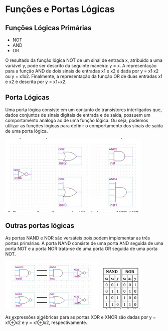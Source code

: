 # Funções e Portas Lógicas

## Funções Lógicas Primárias

- NOT
- AND
- OR

O resultado da função lógica NOT de um sinal de entrada x, atribuído a uma variável y, pode ser
descrito da seguinte maneira: y = x. A representação para a função AND de dois sinais de entradas x1 e x2
é dada por y = x1·x2 ou y = x1x2. Finalmente, a representação da função OR de duas entradas x1 e x2 é
descrita por y = x1+x2.

## Porta Lógicas

Uma porta lógica consiste em um conjunto de transistores interligados que, dados conjuntos de
sinais digitais de entrada e de saída, possuem um comportaménto análogo ao de uma função lógica. Ou
seja, podemos utilizar as funções lógicas para definir o comportamento dos sinais de saída de uma porta
lógica.

![](fig01.jpeg)

## Outras portas lógicas

As portas NAND e NOR são versáteis pois podem implementar as três portas primárias. A porta NAND
consiste de uma porta AND seguida de uma porta NOT e a porta NOR trata-se de uma porta OR seguida
de uma porta NOT.

![](fig02.jpeg)
![](fig03.jpeg)

As expressões algébricas para as portas XOR e XNOR são dadas por y = x1⊕x2 e y = x1⊕x2,
respectivamente.
